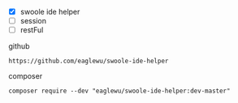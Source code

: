 - [x] swoole ide helper
- [ ] session
- [ ] restFul

github

```
https://github.com/eaglewu/swoole-ide-helper
```

composer

```
composer require --dev "eaglewu/swoole-ide-helper:dev-master"
```